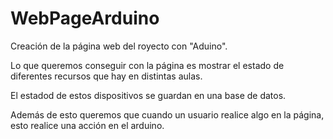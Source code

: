 # WebPageArduino
Creación de la página web del royecto con "Aduino".

Lo que queremos conseguir con la página es mostrar el estado de diferentes recursos que hay en distintas aulas.

El estadod de estos dispositivos se guardan en una base de datos.

Además de esto queremos que cuando un usuario realice algo en la página, esto realice una acción en el arduino.
